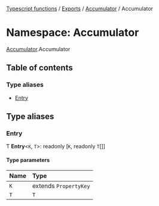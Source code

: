 [Typescript functions](../index.md) / [Exports](../modules.md) / [Accumulator](Accumulator.md) / Accumulator

# Namespace: Accumulator

[Accumulator](Accumulator.md).Accumulator

## Table of contents

### Type aliases

- [Entry](Accumulator.Accumulator-1.md#entry)

## Type aliases

### Entry

Ƭ **Entry**<`K`, `T`\>: readonly [`K`, readonly `T`[]]

#### Type parameters

| Name | Type |
| :------ | :------ |
| `K` | extends `PropertyKey` |
| `T` | `T` |
